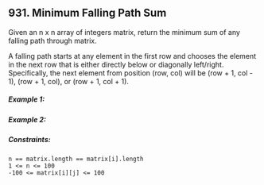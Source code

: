 ﻿## 931. Minimum Falling Path Sum
Given an n x n array of integers matrix, return the minimum sum of any falling path through matrix.

A falling path starts at any element in the first row and chooses the element in the next row that is either directly below or diagonally left/right. Specifically, the next element from position (row, col) will be (row + 1, col - 1), (row + 1, col), or (row + 1, col + 1).

##### Example 1:

##### Example 2:

##### Constraints:
    n == matrix.length == matrix[i].length
    1 <= n <= 100
    -100 <= matrix[i][j] <= 100